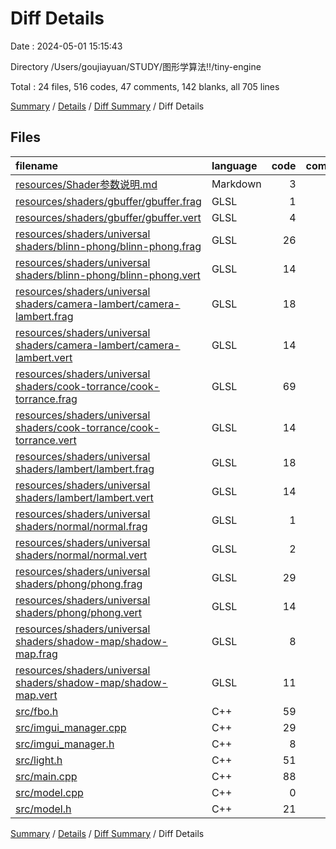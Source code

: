 # Diff Details

Date : 2024-05-01 15:15:43

Directory /Users/goujiayuan/STUDY/图形学算法‼️/tiny-engine

Total : 24 files,  516 codes, 47 comments, 142 blanks, all 705 lines

[Summary](results.md) / [Details](details.md) / [Diff Summary](diff.md) / Diff Details

## Files
| filename | language | code | comment | blank | total |
| :--- | :--- | ---: | ---: | ---: | ---: |
| [resources/Shader参数说明.md](/resources/Shader%E5%8F%82%E6%95%B0%E8%AF%B4%E6%98%8E.md) | Markdown | 3 | 0 | 0 | 3 |
| [resources/shaders/gbuffer/gbuffer.frag](/resources/shaders/gbuffer/gbuffer.frag) | GLSL | 1 | 0 | 1 | 2 |
| [resources/shaders/gbuffer/gbuffer.vert](/resources/shaders/gbuffer/gbuffer.vert) | GLSL | 4 | 0 | 0 | 4 |
| [resources/shaders/universal shaders/blinn-phong/blinn-phong.frag](/resources/shaders/universal%20shaders/blinn-phong/blinn-phong.frag) | GLSL | 26 | 3 | 9 | 38 |
| [resources/shaders/universal shaders/blinn-phong/blinn-phong.vert](/resources/shaders/universal%20shaders/blinn-phong/blinn-phong.vert) | GLSL | 14 | 0 | 4 | 18 |
| [resources/shaders/universal shaders/camera-lambert/camera-lambert.frag](/resources/shaders/universal%20shaders/camera-lambert/camera-lambert.frag) | GLSL | 18 | 2 | 7 | 27 |
| [resources/shaders/universal shaders/camera-lambert/camera-lambert.vert](/resources/shaders/universal%20shaders/camera-lambert/camera-lambert.vert) | GLSL | 14 | 0 | 4 | 18 |
| [resources/shaders/universal shaders/cook-torrance/cook-torrance.frag](/resources/shaders/universal%20shaders/cook-torrance/cook-torrance.frag) | GLSL | 69 | 9 | 23 | 101 |
| [resources/shaders/universal shaders/cook-torrance/cook-torrance.vert](/resources/shaders/universal%20shaders/cook-torrance/cook-torrance.vert) | GLSL | 14 | 0 | 4 | 18 |
| [resources/shaders/universal shaders/lambert/lambert.frag](/resources/shaders/universal%20shaders/lambert/lambert.frag) | GLSL | 18 | 2 | 7 | 27 |
| [resources/shaders/universal shaders/lambert/lambert.vert](/resources/shaders/universal%20shaders/lambert/lambert.vert) | GLSL | 14 | 0 | 4 | 18 |
| [resources/shaders/universal shaders/normal/normal.frag](/resources/shaders/universal%20shaders/normal/normal.frag) | GLSL | 1 | 0 | 1 | 2 |
| [resources/shaders/universal shaders/normal/normal.vert](/resources/shaders/universal%20shaders/normal/normal.vert) | GLSL | 2 | 0 | 0 | 2 |
| [resources/shaders/universal shaders/phong/phong.frag](/resources/shaders/universal%20shaders/phong/phong.frag) | GLSL | 29 | 14 | 13 | 56 |
| [resources/shaders/universal shaders/phong/phong.vert](/resources/shaders/universal%20shaders/phong/phong.vert) | GLSL | 14 | 0 | 4 | 18 |
| [resources/shaders/universal shaders/shadow-map/shadow-map.frag](/resources/shaders/universal%20shaders/shadow-map/shadow-map.frag) | GLSL | 8 | 0 | 2 | 10 |
| [resources/shaders/universal shaders/shadow-map/shadow-map.vert](/resources/shaders/universal%20shaders/shadow-map/shadow-map.vert) | GLSL | 11 | 0 | 3 | 14 |
| [src/fbo.h](/src/fbo.h) | C++ | 59 | 5 | 7 | 71 |
| [src/imgui_manager.cpp](/src/imgui_manager.cpp) | C++ | 29 | 0 | 5 | 34 |
| [src/imgui_manager.h](/src/imgui_manager.h) | C++ | 8 | 0 | 0 | 8 |
| [src/light.h](/src/light.h) | C++ | 51 | 8 | 12 | 71 |
| [src/main.cpp](/src/main.cpp) | C++ | 88 | 0 | 24 | 112 |
| [src/model.cpp](/src/model.cpp) | C++ | 0 | 3 | 1 | 4 |
| [src/model.h](/src/model.h) | C++ | 21 | 1 | 7 | 29 |

[Summary](results.md) / [Details](details.md) / [Diff Summary](diff.md) / Diff Details